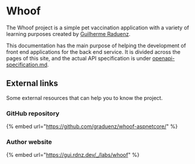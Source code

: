 # Whoof

The Whoof project is a simple pet vaccination application with a variety of learning purposes created by [Guilherme Raduenz](https://gui.rdnz.dev/\_/).

This documentation has the main purpose of helping the development of front end applications for the back end service. It is divided across the pages of this site, and the actual API specification is under [openapi-specification.md](openapi-specification.md "mention").

## External links

Some external resources that can help you to know the project.

### GitHub repository

{% embed url="https://github.com/graduenz/whoof-aspnetcore/" %}

### Author website

{% embed url="https://gui.rdnz.dev/_/labs/whoof" %}

